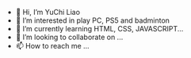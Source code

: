 - 👋 Hi, I’m YuChi Liao
- 👀 I’m interested in play PC, PS5 and badminton
- 🌱 I’m currently learning HTML, CSS, JAVASCRIPT...
- 💞️ I’m looking to collaborate on ...
- 📫 How to reach me ...

<!---
bbnm5246tw/bbnm5246tw is a ✨ special ✨ repository because its `README.md` (this file) appears on your GitHub profile.
You can click the Preview link to take a look at your changes.
--->
